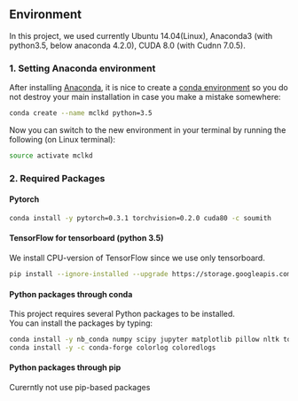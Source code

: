 ## Environment
In this project, we used currently Ubuntu 14.04(Linux), Anaconda3 (with python3.5, below anaconda 4.2.0), CUDA 8.0 (with Cudnn 7.0.5).

### 1. Setting Anaconda environment
After installing [Anaconda](https://www.continuum.io/downloads), it is nice to create a [conda environment](http://conda.pydata.org/docs/using/envs.html)
so you do not destroy your main installation in case you make a mistake somewhere:
```bash
conda create --name mclkd python=3.5
```
Now you can switch to the new environment in your terminal by running the following (on Linux terminal):
```bash
source activate mclkd 
```

### 2. Required Packages

#### Pytorch
```bash
conda install -y pytorch=0.3.1 torchvision=0.2.0 cuda80 -c soumith
```

#### TensorFlow for tensorboard (python 3.5)
We install CPU-version of TensorFlow since we use only tensorboard.
```bash
pip install --ignore-installed --upgrade https://storage.googleapis.com/tensorflow/linux/cpu/tensorflow-1.7.0-cp35-cp35m-linux_x86_64.whl
````

#### Python packages through conda
This project requires several Python packages to be installed.<br />
You can install the packages by typing:
```bash
conda install -y nb_conda numpy scipy jupyter matplotlib pillow nltk tqdm pyyaml seaborn scikit-image scikit-learn h5py
conda install -y -c conda-forge colorlog coloredlogs
```

#### Python packages through pip
Curerntly not use pip-based packages
